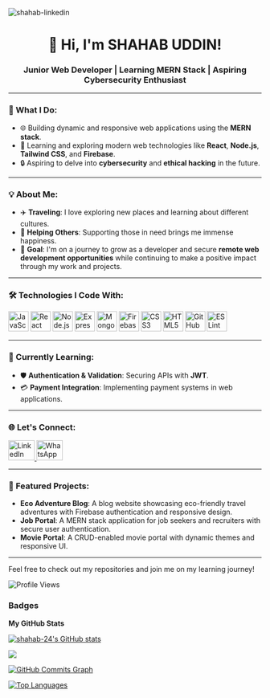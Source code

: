 
![shahab-linkedin](https://github.com/user-attachments/assets/0cb838d3-65f9-43df-8943-e771d8a334b9)



<h1 align="center">👋 Hi, I'm SHAHAB UDDIN!</h1>

<h3 align="center">Junior Web Developer | Learning MERN Stack | Aspiring Cybersecurity Enthusiast</h3>

---

### 🌟 What I Do:
- 🌐 Building dynamic and responsive web applications using the **MERN stack**.
- 🚀 Learning and exploring modern web technologies like **React**, **Node.js**, **Tailwind CSS**, and **Firebase**.
- 🔒 Aspiring to delve into **cybersecurity** and **ethical hacking** in the future.

---

### 💡 About Me:
- ✈️ **Traveling**: I love exploring new places and learning about different cultures.
- 🤝 **Helping Others**: Supporting those in need brings me immense happiness.
- 🎯 **Goal**: I'm on a journey to grow as a developer and secure **remote web development opportunities** while continuing to make a positive impact through my work and projects.

---

### 🛠️ Technologies I Code With:
<div align="left">
  <img src="https://cdn.jsdelivr.net/gh/devicons/devicon/icons/javascript/javascript-original.svg" height="40" alt="JavaScript" />
  <img src="https://cdn.jsdelivr.net/gh/devicons/devicon/icons/react/react-original.svg" height="40" alt="React" />
  <img src="https://cdn.jsdelivr.net/gh/devicons/devicon/icons/nodejs/nodejs-original.svg" height="40" alt="Node.js" />
  <img src="https://cdn.jsdelivr.net/gh/devicons/devicon/icons/express/express-original.svg" height="40" alt="Express.js" />
  <img src="https://cdn.jsdelivr.net/gh/devicons/devicon/icons/mongodb/mongodb-original.svg" height="40" alt="MongoDB" />
  <img src="https://cdn.jsdelivr.net/gh/devicons/devicon/icons/firebase/firebase-plain.svg" height="40" alt="Firebase" />
  <img src="https://cdn.jsdelivr.net/gh/devicons/devicon/icons/css3/css3-original.svg" height="40" alt="CSS3" />
  <img src="https://cdn.jsdelivr.net/gh/devicons/devicon/icons/html5/html5-original.svg" height="40" alt="HTML5" />
  <img src="https://cdn.jsdelivr.net/gh/devicons/devicon/icons/github/github-original.svg" height="40" alt="GitHub" />
  <img src="https://cdn.jsdelivr.net/gh/devicons/devicon/icons/eslint/eslint-original.svg" height="40" alt="ESLint" />
</div>

---

### 🔭 Currently Learning:
- 🛡️ **Authentication & Validation**: Securing APIs with **JWT**.
- 💳 **Payment Integration**: Implementing payment systems in web applications.

---

### 🌐 Let's Connect:
<div align="left">
  <a href="www.linkedin.com/in/shahab-uddin24" target="_blank">
    <img src="https://raw.githubusercontent.com/maurodesouza/profile-readme-generator/master/src/assets/icons/social/linkedin/default.svg" width="52" height="40" alt="LinkedIn" />
  </a>
 
  
  <a href="https://wa.me/01786609585" target="_blank">
    <img src="https://raw.githubusercontent.com/maurodesouza/profile-readme-generator/master/src/assets/icons/social/whatsapp/default.svg" width="52" height="40" alt="WhatsApp" />
  </a>
  
</div>

---

### 📁 Featured Projects:
- **Eco Adventure Blog**: A blog website showcasing eco-friendly travel adventures with Firebase authentication and responsive design.
- **Job Portal**: A MERN stack application for job seekers and recruiters with secure user authentication.
- **Movie Portal**: A CRUD-enabled movie portal with dynamic themes and responsive UI.

---

Feel free to check out my repositories and join me on my learning journey!

![Profile Views](https://komarev.com/ghpvc/?username=shahab-24&color=blue)

### Badges

<b>My GitHub Stats</b>

<a href="http://www.github.com/shahab-24"><img src="https://github-readme-stats.vercel.app/api?username=shahab-24&show_icons=true&hide=&count_private=true&title_color=0891b2&text_color=ffffff&icon_color=84cc16&bg_color=0f172a&hide_border=true&show_icons=true" alt="shahab-24's GitHub stats" /></a>

<a href="http://www.github.com/shahab-24"><img src="https://github-readme-streak-stats.herokuapp.com/?user=shahab-24&stroke=ffffff&background=0f172a&ring=0891b2&fire=0891b2&currStreakNum=ffffff&currStreakLabel=0891b2&sideNums=ffffff&sideLabels=ffffff&dates=ffffff&hide_border=true" /></a>

<a href="http://www.github.com/shahab-24"><img src="https://github-readme-activity-graph.cyclic.app/graph?username=shahab-24&bg_color=0f172a&color=ffffff&line=84cc16&point=ffffff&area_color=0f172a&area=true&hide_border=true&custom_title=GitHub%20Commits%20Graph" alt="GitHub Commits Graph" /></a>

<a href="https://github.com/shahab-24" align="left"><img src="https://github-readme-stats.vercel.app/api/top-langs/?username=shahab-24&langs_count=10&title_color=0891b2&text_color=ffffff&icon_color=84cc16&bg_color=0f172a&hide_border=true&locale=en&custom_title=Top%20%Languages" alt="Top Languages" /></a>

